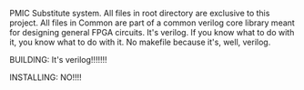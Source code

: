 PMIC Substitute system. All files in root directory are exclusive to this project.
All files in Common are part of a common verilog core library meant for designing 
general FPGA circuits. 
It's verilog. If you know what to do with it, you know what to do with it. No makefile
because it's, well, verilog. 

BUILDING: It's verilog!!!!!!! 

INSTALLING: NO!!!! 